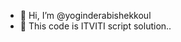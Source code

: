 - 👋 Hi, I’m @yoginderabishekkoul
- 👀 This code is ITVITI script solution..

<!---
yoginderabishekkoul/yoginderabishekkoul is a ✨ special ✨ repository because its `README.md` (this file) appears on your GitHub profile.
You can click the Preview link to take a look at your changes.
--->

